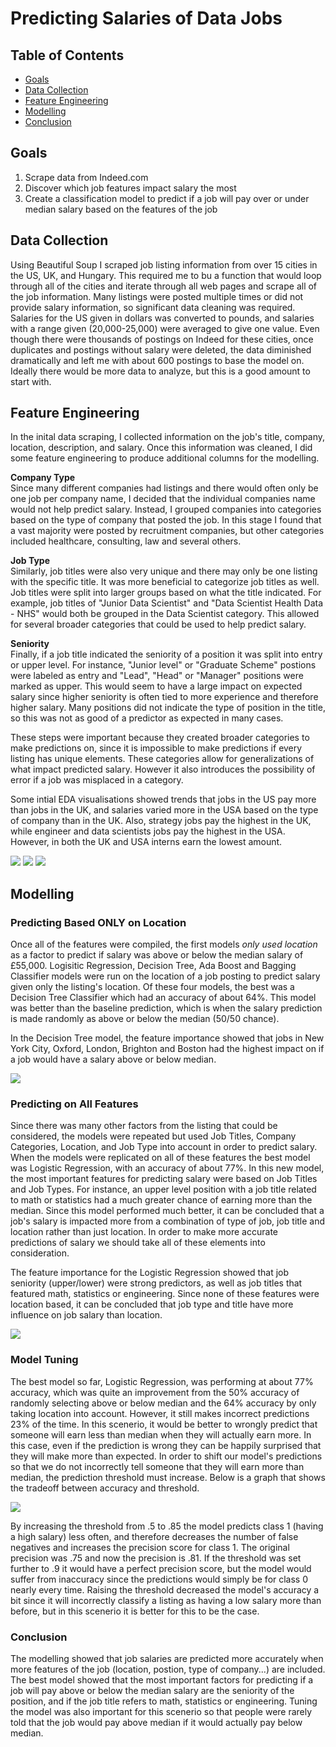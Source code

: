 # Predicting Salaries of Data Jobs 

## Table of Contents
* [Goals](#goals)
* [Data Collection](#data-collection)
* [Feature Engineering](#feature-engineering)
* [Modelling](#modelling)
* [Conclusion](#conclusion)

## Goals

1. Scrape data from Indeed.com 
2. Discover which job features impact salary the most
3. Create a classification model to predict if a job will pay over or under median salary based on the features of the job

## Data Collection

Using Beautiful Soup I scraped job listing information from over 15 cities in the US, UK, and Hungary. This required me to bu a function that would loop through all of the cities and iterate through all web pages and scrape all of the job information. Many listings were posted multiple times or did not provide salary information, so significant data cleaning was required. Salaries for the US given in dollars was converted to pounds, and salaries with a range given (20,000-25,000) were averaged to give one value. Even though there were thousands of postings on Indeed for these cities, once duplicates and postings without salary were deleted, the data diminished dramatically and left me with about 600 postings to base the model on. Ideally there would be more data to analyze, but this is a good amount to start with.

## Feature Engineering

In the inital data scraping, I collected information on the job's title, company, location, description, and salary. Once this information was cleaned, I did some feature engineering to produce additional columns for the modelling. 

**Company Type** <br>
Since many different companies had listings and there would often only be one job per company name, I decided that the individual companies name would not help predict salary. Instead, I grouped companies into categories based on the type of company that posted the job. In this stage I found that a vast majority were posted by recruitment companies, but other categories included healthcare, consulting, law and several others. 


**Job Type** <br>
Similarly, job titles were also very unique and there may only be one listing with the specific title. It was more beneficial to categorize job titles as well. Job titles were split into larger groups based on what the title indicated. For example, job titles of "Junior Data Scientist" and "Data Scientist Health Data - NHS" would both be grouped in the Data Scientist category. This allowed for several broader categories that could be used to help predict salary. 


**Seniority** <br>
Finally, if a job title indicated the seniority of a position it was split into entry or upper level. For instance, "Junior level" or "Graduate Scheme" postions were labeled as entry and "Lead", "Head" or "Manager" positions were marked as upper. This would seem to have a large impact on expected salary since higher seniority is often tied to more experience and therefore higher salary. Many positions did not indicate the type of position in the title, so this was not as good of a predictor as expected in many cases. 

These steps were important because they created broader categories to make predictions on, since it is impossible to make predictions if every listing has unique elements. These categories allow for generalizations of what impact predicted salary. However it also introduces the possibility of error if a job was misplaced in a category.

Some intial EDA visualisations showed trends that jobs in the US pay more than jobs in the UK, and salaries varied more in the USA based on the type of company than in the UK. Also, strategy jobs pay the highest in the UK, while engineer and data scientists jobs pay the highest in the USA. However, in both the UK and USA interns earn the lowest amount.

<img src = "visuals/median salary by location.png">

<img src = "visuals/us vs uk company category salary.png">

<img src = "visuals/usa vs uk job title salary.png">

## Modelling

### Predicting Based ONLY on Location

Once all of the features were compiled, the first models *only used location* as a factor to predict if salary was above or below the median salary of £55,000. Logisitic Regression, Decision Tree, Ada Boost and Bagging Classifier models were run on the location of a job posting to predict salary given only the listing's location. Of these four models, the best was a Decision Tree Classifier which had an accuracy of about 64%. This model was better than the baseline prediction, which is when the salary prediction is made randomly as above or below the median (50/50 chance). 

In the Decision Tree model, the feature importance showed that jobs in New York City, Oxford, London, Brighton and Boston had the highest impact on if a job would have a salary above or below median.

<img src = "visuals/location feature importance.png">

### Predicting on All Features

Since there was many other factors from the listing that could be considered, the models were repeated but used Job Titles, Company Categories, Location, and Job Type into account in order to predict salary. When the models were replicated on all of these features the best model was Logistic Regression, with an accuracy of about 77%. In this new model, the most important features for predicting salary were based on Job Titles and Job Types. For instance, an upper level position with a job title related to math or statistics had a much greater chance of earning more than the median. Since this model performed much better, it can be concluded that a job's salary is impacted more from a combination of type of job, job title and location rather than just location. In order to make more accurate predictions of salary we should take all of these elements into consideration. 

The feature importance for the Logistic Regression showed that job seniority (upper/lower) were strong predictors, as well as job titles that featured math, statistics or engineering. Since none of these features were location based, it can be concluded that job type and title have more influence on job salary than location.

<img src = "visuals/all feature importance.png">

### Model Tuning

The best model so far, Logistic Regression, was performing at about 77% accuracy, which was quite an improvement from the 50% accuracy of randomly selecting above or below median and the 64% accuracy by only taking location into account. However, it still makes incorrect predictions 23% of the time. In this scenerio, it would be better to wrongly predict that someone will earn less than median when they will actually earn more. In this case, even if the prediction is wrong they can be happily surprised that they will make more than expected. In order to shift our model's predictions so that we do not incorrectly tell someone that they will earn more than median, the prediction threshold must increase. Below is a graph that shows the tradeoff between accuracy and threshold. 

<img src = "visuals/accuracy & threshold">

By increasing the threshold from .5 to .85 the model predicts class 1 (having a high salary) less often, and therefore decreases the number of false negatives and increases the precision score for class 1. The original precision was .75 and now the precision is .81. If the threshold was set further to .9 it would have a perfect precision score, but the model would suffer from inaccuracy since the predictions would simply be for class 0 nearly every time. Raising the threshold decreased the model's accuracy a bit since it will incorrectly classify a listing as having a low salary more than before, but in this scenerio it is better for this to be the case. 

### Conclusion

The modelling showed that job salaries are predicted more accurately when more features of the job (location, postion, type of company...) are included. The best model showed that the most important factors for predicting if a job will pay above or below the median salary are the seniority of the position, and if the job title refers to math, statistics or engineering. Tuning the model was also important for this scenerio so that people were rarely told that the job would pay above median if it would actually pay below median.
